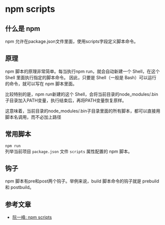 # npm scripts

## 什么是 npm
npm 允许在package.json文件里面，使用scripts字段定义脚本命令。

## 原理
npm 脚本的原理非常简单。每当执行npm run，就会自动新建一个 Shell，在这个 Shell 里面执行指定的脚本命令。
因此，只要是 Shell（一般是 Bash）可以运行的命令，就可以写在 npm 脚本里面。    

比较特别的是，npm run新建的这个 Shell，会将当前目录的node_modules/.bin子目录加入PATH变量，执行结束后，再将PATH变量恢复原样。

这意味着，当前目录的node_modules/.bin子目录里面的所有脚本，都可以直接用脚本名调用，而不必加上路径

## 常用脚本
`npm run`    
列举当前项目 `package.json` 文件 `scripts` 属性配置的 npm 脚本。

## 钩子
npm 脚本有pre和post两个钩子。举例来说，build 脚本命令的钩子就是 prebuild 和 postbuild。


## 参考文章
- [阮一峰: npm scripts](https://www.ruanyifeng.com/blog/2016/10/npm_scripts.html)